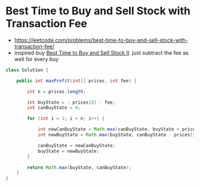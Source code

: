 # Best Time to Buy and Sell Stock with Transaction Fee

- https://leetcode.com/problems/best-time-to-buy-and-sell-stock-with-transaction-fee/
- inspired buy [Best Time to Buy and Sell Stock II](./Best%20Time%20to%20Buy%20and%20Sell%20Stock%20II.md). just subtract the fee as well for every buy

```java
class Solution {

    public int maxProfit(int[] prices, int fee) {

        int n = prices.length;

        int buyState = - prices[0] - fee;
        int canBuyState = 0;

        for (int i = 1; i < n; i++) {

            int newCanBuyState = Math.max(canBuyState, buyState + prices[i]);
            int newBuyState = Math.max(buyState, canBuyState - prices[i] - fee);

            canBuyState = newCanBuyState;
            buyState = newBuyState;
        }

        return Math.max(buyState, canBuyState);
    }
}

```
